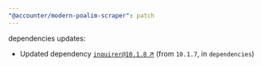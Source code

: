 ```yaml
---
"@accounter/modern-poalim-scraper": patch
---
```

dependencies updates:
  - Updated dependency [`inquirer@10.1.8` ↗︎](https://www.npmjs.com/package/inquirer/v/10.1.8) (from `10.1.7`, in `dependencies`)
